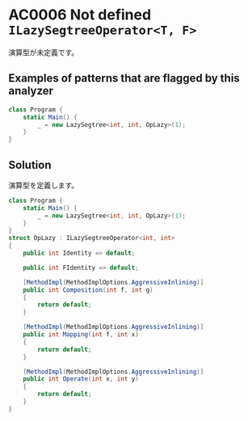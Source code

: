 # AC0006 Not defined `ILazySegtreeOperator<T, F>`

演算型が未定義です。

## Examples of patterns that are flagged by this analyzer

```cs
class Program {
    static Main() {
        _ = new LazySegtree<int, int, OpLazy>(1);
    }
}
```

## Solution

演算型を定義します。

```cs
class Program {
    static Main() {
        _ = new LazySegtree<int, int, OpLazy>(1);
    }
}
struct OpLazy : ILazySegtreeOperator<int, int>
{
    public int Identity => default;

    public int FIdentity => default;

    [MethodImpl(MethodImplOptions.AggressiveInlining)]
    public int Composition(int f, int g)
    {
        return default;
    }

    [MethodImpl(MethodImplOptions.AggressiveInlining)]
    public int Mapping(int f, int x)
    {
        return default;
    }

    [MethodImpl(MethodImplOptions.AggressiveInlining)]
    public int Operate(int x, int y)
    {
        return default;
    }
}
```